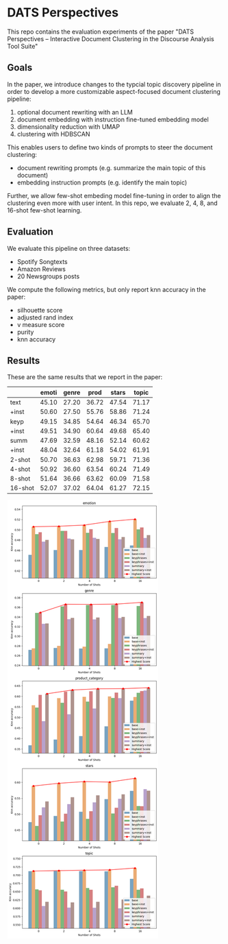 # DATS Perspectives
This repo contains the evaluation experiments of the paper "DATS Perspectives – Interactive Document Clustering in the Discourse Analysis Tool Suite"

## Goals

In the paper, we introduce changes to the typcial topic discovery pipeline in order to develop a more customizable aspect-focused document clustering pipeline:
1. optional document rewriting with an LLM
2. document embedding with instruction fine-tuned embedding model
3. dimensionality reduction with UMAP
4. clustering with HDBSCAN

This enables users to define two kinds of prompts to steer the document clustering:
- document rewriting prompts (e.g. summarize the main topic of this document)
- embedding instruction prompts (e.g. identify the main topic)

Further, we allow few-shot embeding model fine-tuning in order to align the clustering even more with user intent.
In this repo, we evaluate 2, 4, 8, and 16-shot few-shot learning.

## Evaluation

We evaluate this pipeline on three datasets:
- Spotify Songtexts
- Amazon Reviews
- 20 Newsgroups posts

We compute the following metrics, but only report knn accuracy in the paper:
- silhouette score
- adjusted rand index
- v measure score
- purity
- knn accuracy

## Results

These are the same results that we report in the paper: 

|         	| emoti 	| genre 	| prod  	| stars 	| topic 	|
|---------	|-------	|-------	|-------	|-------	|-------	|
| text    	| 45.10 	| 27.20 	| 36.72 	| 47.54 	| 71.17 	|
| +inst   	| 50.60 	| 27.50 	| 55.76 	| 58.86 	| 71.24 	|
| keyp    	| 49.15 	| 34.85 	| 54.64 	| 46.34 	| 65.70 	|
| +inst   	| 49.51 	| 34.90 	| 60.64 	| 49.68 	| 65.40 	|
| summ    	| 47.69 	| 32.59 	| 48.16 	| 52.14 	| 60.62 	|
| +inst   	| 48.04 	| 32.64 	| 61.18 	| 54.02 	| 61.91 	|
| 2-shot  	| 50.70 	| 36.63 	| 62.98 	| 59.71 	| 71.36 	|
| 4-shot  	| 50.92 	| 36.60 	| 63.54 	| 60.24 	| 71.49 	|
| 8-shot  	| 51.64 	| 36.66 	| 63.62 	| 60.09 	| 71.58 	|
| 16-shot 	| 52.07 	| 37.02 	| 64.04 	| 61.27 	| 72.15 	|


![Evaluation results](https://github.com/uhh-lt/perspectives/blob/main/visualizations/output.png "Evaluation results")